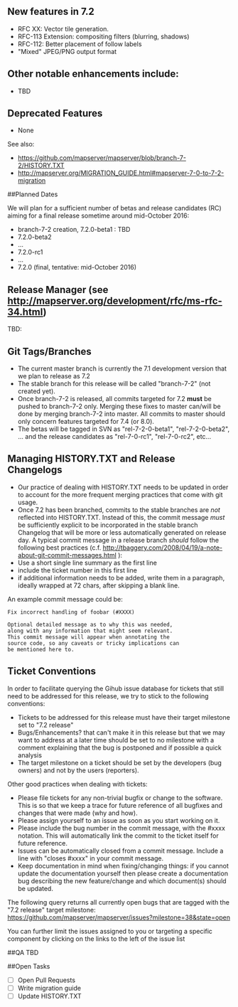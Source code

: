 ## New features in 7.2
* RFC XX: Vector tile generation.
* RFC-113 Extension: compositing filters (blurring, shadows)
* RFC-112: Better placement of follow labels
* "Mixed" JPEG/PNG output format

## Other notable enhancements include:
* TBD

## Deprecated Features
* None

See also:
* https://github.com/mapserver/mapserver/blob/branch-7-2/HISTORY.TXT
* http://mapserver.org/MIGRATION_GUIDE.html#mapserver-7-0-to-7-2-migration
                                                                   
##Planned Dates

We will plan for a sufficient number of betas and release candidates (RC) aiming for a final release sometime around mid-October 2016:

* branch-7-2 creation, 7.2.0-beta1 : TBD
* 7.2.0-beta2
* ...
* 7.2.0-rc1
* ...
* 7.2.0 (final, tentative: mid-October 2016)

## Release Manager (see http://mapserver.org/development/rfc/ms-rfc-34.html) 
TBD: 
                                                          
## Git Tags/Branches

* The current master branch is currently the 7.1 development version that we plan to release as 7.2
* The stable branch for this release will be called "branch-7-2" (not created yet).
* Once branch-7-2 is released, all commits targeted for 7.2 **must** be pushed to branch-7-2 only. Merging
these fixes to master can/will be done by merging branch-7-2 into master. All commits to master should only concern features targeted for 7.4 (or 8.0).
* The betas will be tagged in SVN as "rel-7-2-0-beta1", "rel-7-2-0-beta2", ... and the release candidates as "rel-7-0-rc1", "rel-7-0-rc2", etc...

## Managing HISTORY.TXT and Release Changelogs

* Our practice of dealing with HISTORY.TXT needs to be updated in order to account for the more frequent merging practices that come with git usage.
* Once 7.2 has been branched, commits to the stable branches are *not* reflected into HISTORY.TXT. Instead of this, the commit message *must* be sufficiently explicit to be incorporated in the stable branch Changelog that will be more or less automatically generated on release day. A typical commit message in a release branch *should* follow the following best practices (c.f. http://tbaggery.com/2008/04/19/a-note-about-git-commit-messages.html ):
 * Use a short single line summary as the first line
 * include the ticket number in this first line
 * if additional information needs to be added, write them in a paragraph, ideally wrapped at 72 chars, after skipping a blank line.

An example commit message could be:
```
Fix incorrect handling of foobar (#XXXX)

Optional detailed message as to why this was needed,
along with any information that might seem relevant.
This commit message will appear when annotating the
source code, so any caveats or tricky implications can
be mentioned here to.
```
 
## Ticket Conventions
In order to facilitate querying the Gihub issue database for tickets that still need to be addressed for this release, we try to stick to the following conventions:

* Tickets to be addressed for this release must have their target milestone set to "7.2 release" 
* Bugs/Enhancements? that can't make it in this release but that we may want to address at a later time should be set to no milestone with a comment explaining that the bug is postponed and if possible a quick analysis
* The target milestone on a ticket should be set by the developers (bug owners) and not by the users (reporters).

Other good practices when dealing with tickets:

* Please file tickets for any non-trivial bugfix or change to the software. This is so that we keep a trace for future reference of all bugfixes and changes that were made (why and how).
* Please assign yourself to an issue as soon as you start working on it.
* Please include the bug number in the commit message, with the #xxxx notation. This will automatically link the commit to the ticket itself for future reference.
* Issues can be automatically closed from a commit message. Include a line with "closes #xxxx" in your commit message.
* Keep documentation in mind when fixing/changing things: if you cannot update the documentation yourself then please create a documentation bug describing the new feature/change and which document(s) should be updated.                                                                            

The following query returns all currently open bugs that are tagged with the "7.2 release" target milestone:
https://github.com/mapserver/mapserver/issues?milestone=38&state=open

You can further limit the issues assigned to you or targeting a specific component by clicking on the links to the left of the issue list
                                                                          
##QA
TBD

##Open Tasks

- [ ] Open Pull Requests
- [ ] Write migration guide
- [ ] Update HISTORY.TXT